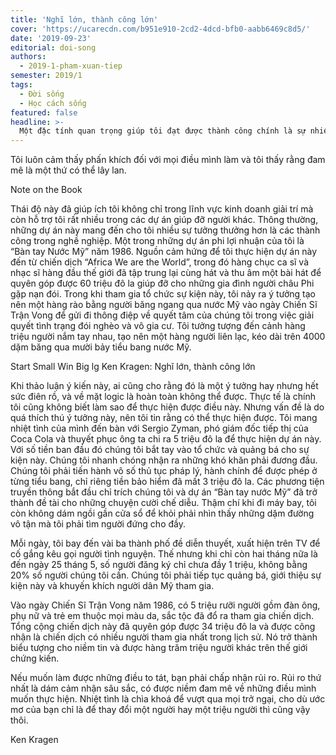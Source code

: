 ```yaml
---
title: 'Nghĩ lớn, thành công lớn'
cover: 'https://ucarecdn.com/b951e910-2cd2-4dcd-bfb0-aabb6469c8d5/'
date: '2019-09-23'
editorial: doi-song
authors:
  - 2019-1-pham-xuan-tiep
semester: 2019/1
tags:
  - Đời sống
  - Học cách sống
featured: false
headline: >-
  Một đặc tính quan trọng giúp tôi đạt được thành công chính là sự nhiệt tình.
---
```

Tôi luôn cảm thấy phấn khích đối với mọi điều mình làm và tôi thấy rằng đam mê là một thứ có thể lây lan.
  
Note on the Book

Thái độ này đã giúp ích tôi không chỉ trong lĩnh vực kinh doanh giải trí mà còn hỗ trợ tôi rất nhiều trong các dự án giúp đỡ người khác. Thông thường, những dự án này mang đến cho tôi nhiều sự tưởng thưởng hơn là các thành công trong nghề nghiệp. Một trong những dự án phi lợi nhuận của tôi là “Bàn tay Nước Mỹ” năm 1986. Nguồn cảm hứng để tôi thực hiện dự án này đến từ chiến dịch “Africa We are the World”, trong đó hàng chục ca sĩ và nhạc sĩ hàng đầu thế giới đã tập trung lại cùng hát và thu âm một bài hát để quyên góp được 60 triệu đô la giúp đỡ cho những gia đình người châu Phi gặp nạn đói. Trong khi tham gia tổ chức sự kiện này, tôi nảy ra ý tưởng tạo nên một hàng rào bằng người băng ngang qua nước Mỹ vào ngày Chiến Sĩ Trận Vong để gửi đi thông điệp về quyết tâm của chúng tôi trong việc giải quyết tình trạng đói nghèo và vô gia cư. Tôi tưởng tượng đến cảnh hàng triệu người nắm tay nhau, tạo nên một hàng người liên lạc, kéo dài trên 4000 dặm băng qua mười bảy tiểu bang nước Mỹ.



Start Small Win Big lg Ken Kragen: Nghĩ lớn, thành công lớn



Khi thảo luận ý kiến này, ai cũng cho rằng đó là một ý tưởng hay nhưng hết sức điên rồ, và về mặt logic là hoàn toàn không thể được. Thực tế là chính tôi cũng không biết làm sao để thực hiện được điều này. Nhưng vấn đề là do quá thích thú ý tưởng này, nên tôi tin rằng có thể thực hiện được. Tôi mang nhiệt tình của mình đến bàn với Sergio Zyman, phó giám đốc tiếp thị của Coca Cola và thuyết phục ông ta chi ra 5 triệu đô la để thực hiện dự án này. Với số tiền ban đầu đó chúng tôi bắt tay vào tổ chức và quảng bá cho sự kiện này. Chúng tôi nhanh chóng nhận ra những khó khăn phải đương đầu. Chúng tôi phải tiến hành vô số thủ tục pháp lý, hành chính để được phép ở từng tiểu bang, chỉ riêng tiền bảo hiểm đã mất 3 triệu đô la. Các phương tiện truyền thông bắt đầu chỉ trích chúng tôi và dự án “Bàn tay nước Mỹ” đã trở thành đề tài cho những chuyện cười chế diễu. Thậm chí khi đi máy bay, tôi còn không dám ngồi gần cửa sổ để khỏi phải nhìn thấy những dặm đường vô tận mà tôi phải tìm người đứng cho đầy.



Mỗi ngày, tôi bay đến vài ba thành phố đề diễn thuyết, xuất hiện trên TV để cố gắng kêu gọi người tình nguyện. Thế nhưng khi chỉ còn hai tháng nữa là đến ngày 25 tháng 5, số người đăng ký chỉ chưa đầy 1 triệu, không bằng 20% số người chúng tôi cần. Chúng tôi phải tiếp tục quảng bá, giới thiệu sự kiện này và khuyến khích người dân Mỹ tham gia.



Vào ngày Chiến Sĩ Trận Vong năm 1986, có 5 triệu rưỡi người gồm đàn ông, phụ nữ và trẻ em thuộc mọi màu da, sắc tộc đã đổ ra tham gia chiến dịch. Tổng cộng chiến dịch này đã quyên góp được 34 triệu đô la và được công nhận là chiến dịch có nhiều người tham gia nhất trong lịch sử. Nó trở thành biểu tượng cho niềm tin và được hàng trăm triệu người khác trên thế giới chứng kiến.



Nếu muốn làm được những điều to tát, bạn phải chấp nhận rủi ro. Rủi ro thứ nhất là dám cảm nhận sâu sắc, có được niềm đam mê về những điều mình muốn thực hiện. Nhiệt tình là chìa khoá để vượt qua mọi trở ngại, cho dù ước mơ của bạn chỉ là để thay đổi một người hay một triệu người thì cũng vậy thôi.



Ken Kragen
